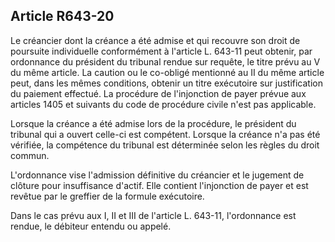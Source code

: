 Article R643-20
----
Le créancier dont la créance a été admise et qui recouvre son droit de poursuite
individuelle conformément à l'article L. 643-11 peut obtenir, par ordonnance du
président du tribunal rendue sur requête, le titre prévu au V du même article.
La caution ou le co-obligé mentionné au II du même article peut, dans les mêmes
conditions, obtenir un titre exécutoire sur justification du paiement effectué.
La procédure de l'injonction de payer prévue aux articles 1405 et suivants du
code de procédure civile n'est pas applicable.

Lorsque la créance a été admise lors de la procédure, le président du tribunal
qui a ouvert celle-ci est compétent. Lorsque la créance n'a pas été vérifiée, la
compétence du tribunal est déterminée selon les règles du droit commun.

L'ordonnance vise l'admission définitive du créancier et le jugement de clôture
pour insuffisance d'actif. Elle contient l'injonction de payer et est revêtue
par le greffier de la formule exécutoire.

Dans le cas prévu aux I, II et III de l'article L. 643-11, l'ordonnance est
rendue, le débiteur entendu ou appelé.
